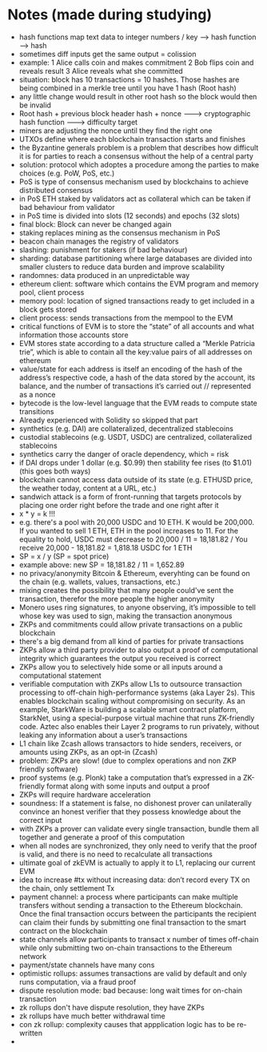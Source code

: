 # Notes (made during studying)

- hash functions map text data to integer numbers / key  --> hash function  --> hash
- sometimes diff inputs get the same output = colission
- example: 1 Alice calls coin and makes commitment 2 Bob flips coin and reveals result 3 Alice reveals what she committed
- situation: block has 10 transactions = 10 hashes. Those hashes are being combined in a merkle tree until you have 1 hash (Root hash)
- any little change would result in other root hash so the block would then be invalid
- Root hash + previous block header hash + nonce ---> cryptographic hash function ---> difficulty target
- miners are adjusting the nonce until they find the right one
- UTXOs define where each blockchain transaction starts and finishes
- the Byzantine generals problem is a problem that describes how difficult it is for parties to reach a consensus without the help of a central party
- solution: protocol which adoptes a procedure among the parties to make choices (e.g. PoW, PoS, etc.)
- PoS is type of consensus mechanism used by blockchains to achieve distributed consensus
- in PoS ETH staked by validators act as collateral which can be taken if bad behaviour from validator
- in PoS time is divided into slots (12 seconds) and epochs (32 slots)
- final block: Block can never be changed again
- staking replaces mining as the consensus mechanism in PoS
- beacon chain manages the registry of validators
- slashing: punishment for stakers (if bad behaviour)
- sharding: database partitioning where large databases are divided into smaller clusters to reduce data burden and improve scalability
- randomnes: data produced in an unpredictable way
- ethereum client: software which contains the EVM program and memory pool, client process 
- memory pool: location of signed transactions ready to get included in a block gets stored
- client process: sends transactions from the mempool to the EVM
- critical functions of EVM is to store the “state” of all accounts and what information those accounts store
- EVM stores state according to a data structure called a “Merkle Patricia trie”, which is able to contain all the key:value pairs of all addresses on ethereum
- value/state for each address is itself an encoding of the hash of the address’s respective code, a hash of the data stored by the account, its balance, and the number of transactions it’s carried out // represented as a nonce
- bytecode is the low-level language that the EVM reads to compute state transitions
- Already experienced with Solidity so skipped that part
- synthetics (e.g. DAI) are collateralized, decentralized stablecoins
- custodial stablecoins (e.g. USDT, USDC) are centralized, collateralized stablecoins
- synthetics carry the danger of oracle dependency, which = risk
- if DAI drops under 1 dollar (e.g. $0.99) then stability fee rises (to $1.01) (this goes both ways)
- blockchain cannot access data outside of its state (e.g. ETHUSD price, the
weather today, content at a URL, etc.)
- sandwich attack is a form of front-running that targets protocols by placing one order right before the trade and one right after it
- x * y = k !!!
- e.g. there's a pool with 20,000 USDC and 10 ETH. K would be 200,000. If you wanted to sell 1 ETH, ETH in the pool increases to 11. For the equality to hold, USDC must decrease to 20,000 / 11 = 18,181.82 / You receive 20,000 - 18,181.82 = 1,818.18 USDC for 1 ETH
- SP = x / y (SP = spot price)
- example above: new SP = 18,181.82 / 11 = 1,652.89
- no privacy/anonymity Bitcoin & Ethereum, everyhting can be found on the chain (e.g. wallets, values, transactions, etc.)
- mixing creates the possibility that many people could've sent the transaction, therefor the more people the higher anonymity
- Monero uses ring signatures, to anyone observing, it’s impossible to tell whose key was used to sign, making the transaction anonymous
- ZKPs and commitments could allow private transactions on a public blockchain 
- there's a big demand from all kind of parties for private transactions 
- ZKPs allow a third party provider to also output a proof of computational integrity which guarantees the output you received is correct
- ZKPs allow you to selectively hide some or all inputs around a computational statement
- verifiable computation with ZKPs allow L1s to outsource transaction processing to off-chain high-performance systems (aka Layer 2s). This enables blockchain scaling without compromising on security. As an example, StarkWare is building a scalable smart contract platform, StarkNet, using a special-purpose virtual machine that runs ZK-friendly code. Aztec also enables their Layer 2 programs to run privately, without leaking any information about a user’s transactions
- L1 chain like Zcash allows transactors to hide senders, receivers, or amounts using ZKPs, as an opt-in (Zcash)
- problem: ZKPs are slow! (due to complex operations and non ZKP friendly software)
- proof systems (e.g. Plonk) take a computation that’s expressed in a ZK-friendly format along with some inputs and output a proof
- ZKPs will require hardware acceleration
- soundness: If a statement is false, no dishonest prover can unilaterally convince an honest verifier that they possess knowledge about the correct input
- with ZKPs a prover can validate every single transaction, bundle them all together and generate a proof of this computation
- when all nodes are synchronized, they only need to verify that the proof is valid, and there is no need to recalculate all transactions
- ultimate goal of zkEVM is actually to apply it to L1, replacing our current EVM
- idea to increase #tx without increasing data: don’t record every TX on the chain, only settlement Tx
- payment channel: a process where participants can make multiple transfers without sending a transaction to the Ethereum blockchain. Once the final transaction occurs between the participants the recipient can claim their funds by submitting one final transaction to the smart contract on the blockchain
- state channels allow participants to transact x number of times off-chain while only submitting two on-chain transactions to the Ethereum network
- payment/state channels have many cons
- optimistic rollups: assumes transactions are valid by default and only runs computation, via a fraud proof
- dispute resolution mode: bad because: long wait times for on-chain transaction
- zk rollups don't have dispute resolution, they have ZKPs
- zk rollups have much better withdrawal time
- con zk rollup: complexity causes that appplication logic has to be re-written
- 





